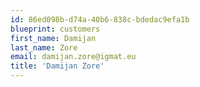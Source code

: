 ```yaml
---
id: 86ed098b-d74a-40b6-838c-bdedac9efa1b
blueprint: customers
first_name: Damijan
last_name: Zore
email: damijan.zore@igmat.eu
title: 'Damijan Zore'
---
```

